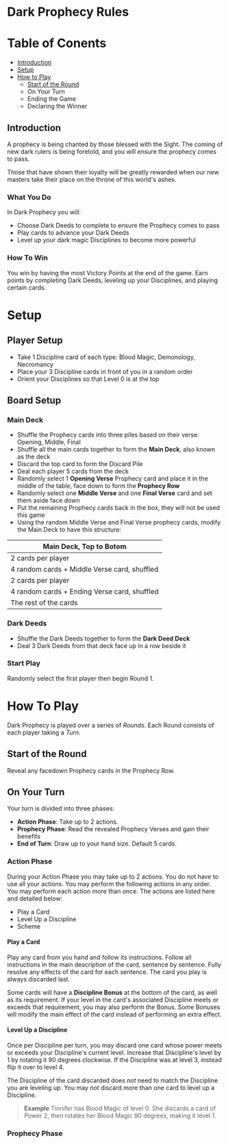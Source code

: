# Dark Prophecy Rules

# Table of Conents
 - [Introduction](#introduction)
 - [Setup](#setup)
 - [How to Play](#how-to-play)
   - [Start of the Round](#start-of-the-round)
   - On Your Turn
   - Ending the Game
   - Declaring the Winner


## Introduction
A prophecy is being chanted by those blessed with the Sight. The coming of new dark rulers is being foretold, and you will ensure the prophecy comes to pass. 

Those that have shown their loyalty will be greatly rewarded when our new masters take their place on the throne of this world's ashes.

### What You Do
In Dark Prophecy you will:
 - Choose Dark Deeds to complete to ensure the Prophecy comes to pass
 - Play cards to advance your Dark Deeds
 - Level up your dark magic Disciplines to become more powerful

### How To Win
You win by having the most Victory Points at the end of the game. Earn points by completing Dark Deeds, leveling up your Disciplines, and playing certain cards.

# Setup

## Player Setup
 - Take 1 Discipline card of each type: Blood Magic, Demonology, Necromancy
 - Place your 3 Discipline cards in front of you in a random order
 - Orient your Disciplines so that Level 0 is at the top

## Board Setup

### Main Deck
 - Shuffle the Prophecy cards into three piles based on their verse: Opening, Middle, Final
 - Shuffle all the main cards together to form the **Main Deck**, also known as the deck
 - Discard the top card to form the Discard Pile
 - Deal each player 5 cards from the deck
 - Randomly select 1 **Opening Verse** Prophecy card and place it in the middle of the table, face down to form the **Prophecy Row**
 - Randomly select one **Middle Verse** and one **Final Verse** card and set them aside face down
 - Put the remaining Prophecy cards back in the box, they will not be used this game
 - Using the random Middle Verse and Final Verse prophecy cards, modify the Main Deck to have this structure:

|Main Deck, Top to Botom|
|------------------------------------|
| 2 cards per player                 |
| 4 random cards + Middle Verse card, shuffled |
| 2 cards per player                 |
| 4 random cards + Ending Verse card, shuffled |
| The rest of the cards              |

### Dark Deeds
 - Shuffle the Dark Deeds together to form the **Dark Deed Deck**
 - Deal 3 Dark Deeds from that deck face up in a row beside it

### Start Play
Randomly select the first player then begin Round 1.

# How To Play
<!-- tags:"rounds,turns" -->
Dark Prophecy is played over a series of *Rounds*. Each Round consists of each player taking a *Turn*.

## Start of the Round
Reveal any facedown Prophecy cards in the Prophecy Row.

## On Your Turn
Your turn is divided into three phases:

 - **Action Phase**: Take up to 2 actions.
 - **Prophecy Phase**: Read the revealed Prophecy Verses and gain their benefits
 - **End of Turn**: Draw up to your hand size. Default 5 cards.

### Action Phase
During your Action Phase you may take up to 2 actions. You do not have to use all your actions. You may perform the following actions in any order. You may perform each action more than once. The actions are listed here and detailed below:

 - Play a Card
 - Level Up a Discipline
 - Scheme

#### Play a Card
Play any card from you hand and follow its instructions. Follow all instructions in the main description of the card, sentence by sentence. Fully resolve any effects of the card for each sentence. The card you play is always discarded last.

Some cards will have a **Discipline Bonus** at the bottom of the card, as well as its requirement. If your level in the card's associated Discipline meets or exceeds that requirement, you may also perform the Bonus. Some Bonuses will modify the main effect of the card instead of performing an extra effect.

#### Level Up a Discipline
Once per Discipline per turn, you may discard one card whose power meets or exceeds your Discipline's current level. Increase that Discipline's level by 1 by rotating it 90 degrees clockwise. If the Discipline was at level 3, instead flip it over to level 4.

The Discipline of the card discarded does *not* need to match the Discipline you are leveling up. You may *not* discard more than one card to level up a Discipline.

>**Example**
>Tinnifer has Blood Magic of level 0. She discards a card of Power 2, then rotates her Blood Magic 90 degrees, making it level 1.

### Prophecy Phase





